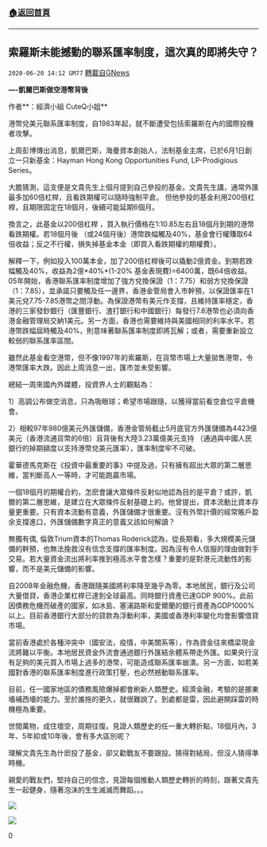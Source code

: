 ###  [:house:返回首頁](https://github.com/ourhimalayas/txt)
---

## 索羅斯未能撼動的聯系匯率制度，這次真的即將失守？
`2020-06-20 14:12 GM77` [轉載自GNews](https://gnews.org/zh-hant/240516/)

**—-凱爾巴斯做空港幣背後**

作者**：經濟小組 CuteQ小姐**

港幣兌美元聯系匯率制度，自1983年起，就不斷遭受包括索羅斯在內的國際投機者攻擊。

上周彭博傳出消息，凱爾巴斯，海曼資本創始人，法制基金主席，已於6月1日創立一只新基金：Hayman Hong Kong Opportunities Fund, LP-Prodigious Series。

大膽猜測，這支便是文貴先生上個月提到自己參投的基金。文貴先生講，通常外匯最多加60倍杠桿，且看跌期權可以隨時強制平倉。 但他參投的基金利用200倍杠桿，且期限固定在18個月，後續可能延期6個月。

換言之，此基金以200倍杠桿 ，買入執行價格在1:10.85左右且18個月到期的港幣看跌期權。若18個月後 （或24個月後）港幣跌幅觸及40%，基金會行權賺取64倍收益；反之不行權，損失掉基金本金（即買入看跌期權的期權費）。

解釋一下，例如投入100萬本金，加了200倍杠桿後可以撬動2億資金。到期若跌幅觸及40%，收益為2億\*40%\*(1-20% 基金表現費)=6400萬，既64倍收益。05年開始，香港聯系匯率制度增加了強方兌換保證（1：7.75）和弱方兌換保證（1：7.85），並承諾只要觸及任一邊界，香港金管局會入市幹預，以保證匯率在1美元兌7.75-7.85港幣之間浮動。為保證港幣有美元作支撐，且維持匯率穩定，香港的三家發鈔銀行（匯豐銀行、渣打銀行和中國銀行）每發行7.8港幣也必須向香港金融管理局交納1美元。另一方面，香港也需要維持與美國相同的利率水平。若港幣跌幅屆時觸及40%，則意味著聯系匯率制度即將瓦解；或者，需要重新設立較弱的聯系匯率區間。

雖然此基金看空港幣，但不像1997年的索羅斯，在貨幣市場上大量拋售港幣，令港幣匯率大跌。因此上周消息一出，匯市並未受影響。

總結一周來國內外媒體，投資界人士的觀點為：

1）高調公布做空消息，只為吸眼球；希望市場跟隨，以獲得當前看空倉位平倉機會。

2）相較97年980億美元外匯儲備，香港金管局截止5月底官方外匯儲備為4423億美元（香港流通貨幣的6倍）且背後有大陸3.23萬億美元支持 （通過與中國人民銀行的掉期額度以支持港幣兌美元匯率），匯率制度牢不可破。

霍華德馬克斯在《投資中最重要的事》中提及過，只有擁有超出大眾的第二層思維，當判斷高人一等時，才可能跑贏市場。

一個18個月的期權合約，怎麽會讓大眾條件反射似地認為目的是平倉？或許，凱爾的第二層思維，是建立在大眾條件反射基礎上的。他曾提出，資本流動比資本存量更重要。只有資本流動有意義，外匯儲備才很重要。沒有外幣計價的經常賬戶盈余支撐進口，外匯儲備數字真正的意義又該如何解讀？

無獨有偶, 倫敦Trium資本的Thomas Roderick認為，從長期看，多大規模美元儲備的幹預，也無法挽救沒有信念支撐的匯率制度。因為沒有令人信服的理由做對手交易。若大量資金流出將利率推到極高水平會怎樣？重要的是對港元流動性的影響，而不是美元儲備的影響。

自2008年金融危機，香港跟隨美國將利率降至幾乎為零。本地居民，銀行及公司大量借貸，香港企業杠桿已達到全球最高。同時銀行資產已達GDP 900%。此前因債務危機而破產的國家，如冰島、塞浦路斯和愛爾蘭的銀行資產為GDP1000%以上。目前香港銀行大部分的貸款為浮動利率，美國或香港利率變化均會影響借貸市場。

當前香港處於各種沖突中（國安法，疫情，中美關系等），作為資金往來橋梁現金流將難以平衡。本地居民資金外流會通過銀行外匯結余體系帶走外匯。如果央行沒有足夠的美元買入市場上過多的港幣，可能造成聯系匯率崩潰。另一方面，如若美國對香港的聯系匯率制度進行政策打壓，也必然撼動聯系匯率。

目前，任一國家地區的債務風險爆掉都會刷新人類歷史。經濟金融，考驗的是挪東墻補西墻的能力。至於誰拖的更久，就很難說了。到處都是雷，因此避開踩雷的時機極為重要。

世間萬物，成住壞空，周期往復。見證人類歷史的任一重大轉折點，18個月內，3年、5年抑或10年後，會有多大區別呢？

理解文貴先生為什麽投了基金，卻又勸戰友不要跟投。猜得對結局，但沒人猜得準時機。

親愛的戰友們，堅持自己的信念，見證每個推動人類歷史轉折的時刻，跟著文貴先生一起健身，隨著泡沫的生生滅滅而舞蹈。。。

![](https://gnews.org/wp-content/uploads/2020/06/1-131.png)

![](https://gnews.org/wp-content/uploads/2020/06/2-78.png)

0
